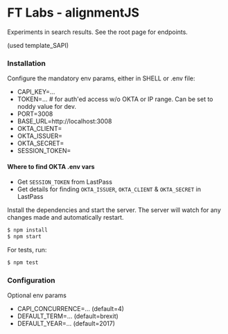 # FT Labs - alignmentJS

Experiments in search results. See the root page for endpoints.

(used template_SAPI)

### Installation

Configure the mandatory env params, either in SHELL or .env file:

* CAPI_KEY=...
* TOKEN=... # for auth'ed access w/o OKTA or IP range. Can be set to noddy value for dev.
* PORT=3008
* BASE_URL=http://localhost:3008
* OKTA_CLIENT=
* OKTA_ISSUER=
* OKTA_SECRET=
* SESSION_TOKEN=

#### Where to find OKTA .env vars

- Get `SESSION_TOKEN` from LastPass
- Get details for finding `OKTA_ISSUER`, `OKTA_CLIENT` & `OKTA_SECRET` in LastPass

Install the dependencies and start the server. The server will watch for any changes made and automatically restart.

```sh
$ npm install
$ npm start
```

For tests, run:

```sh
$ npm test
```

### Configuration

Optional env params

* CAPI_CONCURRENCE=... (default=4)
* DEFAULT_TERM=...     (default=brexit)
* DEFAULT_YEAR=...     (default=2017)
